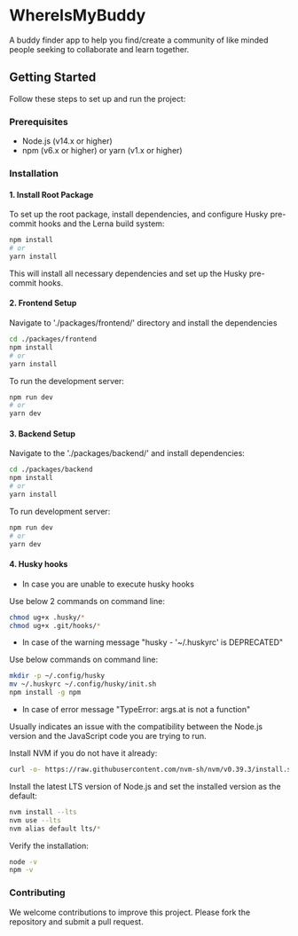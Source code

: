 # WhereIsMyBuddy

A buddy finder app to help you find/create a community of like minded people seeking to collaborate and learn together.

## Getting Started

Follow these steps to set up and run the project:

### Prerequisites

- Node.js (v14.x or higher)
- npm (v6.x or higher) or yarn (v1.x or higher)

### Installation

#### 1. Install Root Package

To set up the root package, install dependencies, and configure Husky pre-commit hooks and the Lerna build system:

```bash
npm install
# or
yarn install
```

This will install all necessary dependencies and set up the Husky pre-commit hooks.

#### 2. Frontend Setup

Navigate to './packages/frontend/' directory and install the dependencies

```bash
cd ./packages/frontend
npm install
# or
yarn install
```

To run the development server:

```bash
npm run dev
# or
yarn dev
```

#### 3. Backend Setup

Navigate to the './packages/backend/' and install dependencies:

```bash
cd ./packages/backend
npm install
# or
yarn install
```

To run development server:

```bash
npm run dev
# or
yarn dev
```
#### 4. Husky hooks
- In case you are unable to execute husky hooks

Use  below 2 commands on command line:
```bash
chmod ug+x .husky/*
chmod ug+x .git/hooks/*
```
- In case of the warning message "husky - '~/.huskyrc' is DEPRECATED"

Use  below commands on command line:
```bash
mkdir -p ~/.config/husky
mv ~/.huskyrc ~/.config/husky/init.sh
npm install -g npm
```
- In case of error message "TypeError: args.at is not a function"

Usually indicates an issue with the compatibility between the Node.js version and the JavaScript code you are trying to run.

Install NVM if you do not have it already:
```bash
curl -o- https://raw.githubusercontent.com/nvm-sh/nvm/v0.39.3/install.sh | bash

```
Install the latest LTS version of Node.js and set the installed version as the default:
```bash
nvm install --lts
nvm use --lts
nvm alias default lts/*
```
Verify the installation:
```bash
node -v
npm -v
```

### Contributing

We welcome contributions to improve this project. Please fork the repository and submit a pull request.